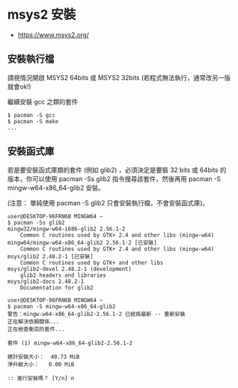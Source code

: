 # msys2 安裝

* https://www.msys2.org/

## 安裝執行檔

請視情況開啟 MSYS2 64bits 或 MSYS2 32bits
(若程式無法執行，通常改另一版就會ok!)

繼續安裝 gcc 之類的套件

```
$ pacman -S gcc
$ pacman -S make
...
```

## 安裝函式庫

若是要安裝函式庫類的套件 (例如 glib2) ，必須決定是要裝 32 bits 或 64bits 的版本，你可以使用 pacman -Ss glib2 指令搜尋該套件，然後再用 pacman -S mingw-w64-x86_64-glib2 安裝。

(注意： 單純使用 pacman -S glib2 只會安裝執行檔，不會安裝函式庫)。

```
user@DESKTOP-96FRN6B MINGW64 ~
$ pacman -Ss glib2
mingw32/mingw-w64-i686-glib2 2.56.1-2
    Common C routines used by GTK+ 2.4 and other libs (mingw-w64)
mingw64/mingw-w64-x86_64-glib2 2.56.1-2 [已安裝]
    Common C routines used by GTK+ 2.4 and other libs (mingw-w64)
msys/glib2 2.48.2-1 [已安裝]
    Common C routines used by GTK+ and other libs
msys/glib2-devel 2.48.2-1 (development)
    glib2 headers and libraries
msys/glib2-docs 2.48.2-1
    Documentation for glib2

user@DESKTOP-96FRN6B MINGW64 ~
$ pacman -S mingw-w64-x86_64-glib2
警告：mingw-w64-x86_64-glib2-2.56.1-2 已經爲最新 -- 重新安裝
正在解決依賴關係...
正在檢查衝突的套件...

套件 (1) mingw-w64-x86_64-glib2-2.56.1-2

總計安裝大小：  40.73 MiB
淨升級大小：   0.00 MiB

:: 進行安裝嗎？ [Y/n] n
```

## 